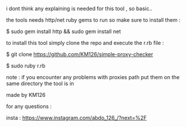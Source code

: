 i dont think any explaining is needed for this tool , so basic..


the tools needs http/net ruby gems to run so make sure to install them :

$ sudo gem install http && sudo gem install net

to install this tool simply clone the repo and execute the r.rb file : 

$ git clone https://github.com/KM126/simple-proxy-checker

$ sudo ruby r.rb 

note : if you encounter any problems with proxies path put them on the same directory the tool is in 

made by KM126

for any questions :

insta : https://www.instagram.com/abdo_126_/?next=%2F

